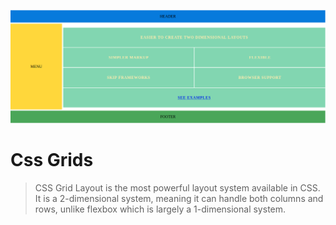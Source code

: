![grids](assets/grid.png)

# Css Grids


> CSS Grid Layout is the most powerful layout system available in CSS. It is a 2-dimensional system, meaning it can handle both columns and rows, unlike flexbox which is largely a 1-dimensional system.
